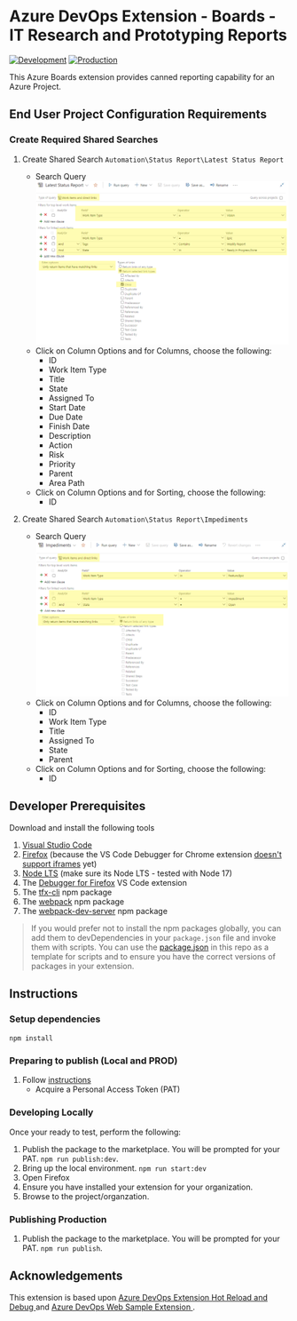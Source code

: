 # Azure DevOps Extension - Boards - IT Research and Prototyping Reports

[![Development](https://github.com/sara-sabr/AzBoards-QoL-Automation/actions/workflows/development.yml/badge.svg)](https://github.com/sara-sabr/AzBoards-QoL-Automation/actions/workflows/development.yml)
[![Production](https://github.com/sara-sabr/AzBoards-QoL-Automation/actions/workflows/production.yml/badge.svg)](https://github.com/sara-sabr/AzBoards-QoL-Automation/actions/workflows/production.yml)

This Azure Boards extension provides canned reporting capability for an Azure Project.

## End User Project Configuration Requirements

### Create Required Shared Searches
1. Create Shared Search ```Automation\Status Report\Latest Status Report```
   - Search Query ![Search Query Settings for Latest Status Report](/docs/latest-status-report-query.png)
   - Click on Column Options and for Columns, choose the following:
      - ID
      - Work Item Type
      - Title
      - State
      - Assigned To
      - Start Date
      - Due Date
      - Finish Date
      - Description
      - Action
      - Risk
      - Priority
      - Parent
      - Area Path
   - Click on Column Options and for Sorting, choose the following:
       - ID

2. Create Shared Search ```Automation\Status Report\Impediments```
   - Search Query ![Search Query Settings for Impediments](/docs/impediments-query.png)
   - Click on Column Options and for Columns, choose the following:
      - ID
      - Work Item Type
      - Title
      - Assigned To
      - State
      - Parent
   - Click on Column Options and for Sorting, choose the following:
       - ID


## Developer Prerequisites

Download and install the following tools

1. [Visual Studio Code](https://code.visualstudio.com/download)
2. [Firefox](https://www.mozilla.org/firefox/) (because the VS Code Debugger for Chrome extension [doesn't support iframes](https://github.com/microsoft/vscode-chrome-debug/issues/786) yet)
3. [Node LTS](https://nodejs.org/en/download/) (make sure its Node LTS - tested with Node 17)
4. The [Debugger for Firefox](https://marketplace.visualstudio.com/items?itemName=hbenl.vscode-firefox-debug) VS Code extension
5. The [tfx-cli](https://www.npmjs.com/package/tfx-cli) npm package
6. The [webpack](https://www.npmjs.com/package/webpack) npm package
7. The [webpack-dev-server](https://www.npmjs.com/package/webpack-dev-server) npm package

> If you would prefer not to install the npm packages globally, you can add them to devDependencies in your `package.json` file and invoke them with scripts. You can use the [package.json](./package.json) in this repo as a template for scripts and to ensure you have the correct versions of packages in your extension.

## Instructions

### Setup dependencies

```
npm install
```

### Preparing to publish (Local and PROD)

1. Follow [instructions](https://docs.microsoft.com/en-us/azure/devops/extend/publish/command-line?view=azure-devops)
    - Acquire a Personal Access Token (PAT)

### Developing Locally

Once your ready to test, perform the following:

1. Publish the package to the marketplace. You will be prompted for your PAT.
   ```npm run publish:dev```.
2. Bring up the local environment.
   ```npm run start:dev```
3. Open Firefox
4. Ensure you have installed your extension for your organization.
5. Browse to the project/organzation.

### Publishing Production

1. Publish the package to the marketplace. You will be prompted for your PAT.
   ```npm run publish```.

## Acknowledgements

This extension is based upon [Azure DevOps Extension Hot Reload and Debug
](https://github.com/microsoft/azure-devops-extension-hot-reload-and-debug) and [Azure DevOps Web Sample Extension
](https://github.com/microsoft/azure-devops-extension-sample).
